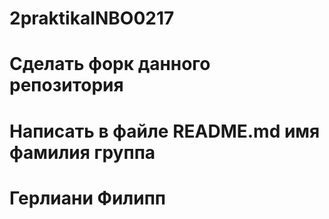 # 2praktikaINBO0217
# Сделать форк данного репозитория
# Написать в файле README.md имя фамилия группа
# Герлиани Филипп
